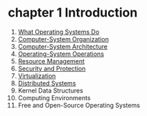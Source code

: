 # chapter 1 Introduction

1. [What Operating Systems Do](1_What_Operating_Systems_Do/README.md)
2. [Computer-System Organization](2_Computer_System_Organization/README.md)
3. [Computer-System Architecture](3_Computer_System_Architecture/README.md)
4. [Operating-System Operations](4_Operating_System_Operations/README.md)
5. [Resource Management](5_Resource_Management/README.md)
6. [Security and Protection](6_Security_and_Protection/README.md)
7. [Virtualization](7_Virtualization/README.md)
8. [Distributed Systems](8_Distributed_Systems/README.md)
9. Kernel Data Structures
10. Computing Environments
11. Free and Open-Source Operating Systems
